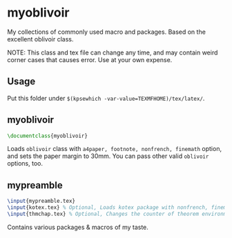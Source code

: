# myoblivoir

My collections of commonly used macro and packages. Based on the excellent oblivoir class.

NOTE: This class and tex file can change any time, and may contain weird corner cases that causes error. Use at your own expense.

## Usage

Put this folder under `$(kpsewhich -var-value=TEXMFHOME)/tex/latex/`.

## myoblivoir

```latex
\documentclass{myoblivoir}
```

Loads `oblivoir` class with `a4paper, footnote, nonfrench, finemath` option, and sets the paper margin to 30mm. You can pass other valid `oblivoir` options, too.

## mypreamble

```latex
\input{mypreamble.tex}
\input{kotex.tex} % Optional, Loads kotex package with nonfrench, finemath and hangul option
\input{thmchap.tex} % Optional, Changes the counter of theorem environment to chapter.counter
```

Contains various packages & macros of my taste.

